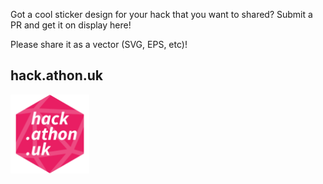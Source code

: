 Got a cool sticker design for your hack that you want to shared? Submit a PR 
and get it on display here!

Please share it as a vector (SVG, EPS, etc)!

## hack.athon.uk

<img src="/static/art/hack.athon.uk/hack-athon-uk.svg" width="25%">
